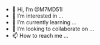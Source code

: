 - 👋 Hi, I’m @M7MD51l
- 👀 I’m interested in ...
- 🌱 I’m currently learning ...
- 💞️ I’m looking to collaborate on ...
- 📫 How to reach me ...

<!---
M7MD51l/M7MD51l is a ✨ special ✨ repository because its `README.md` (this file) appears on your GitHub profile.
You can click the Preview link to take a look at your changes.
--->
